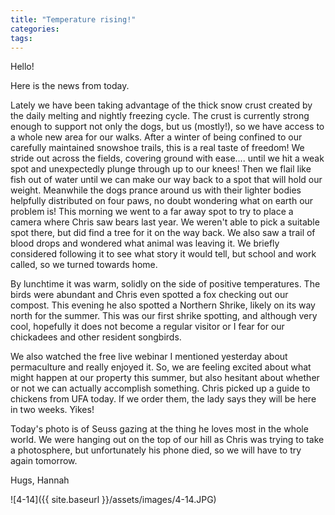 ```yaml
---
title: "Temperature rising!"
categories:
tags:
---
```


Hello!

Here is the news from today.

Lately we have been taking advantage of the thick snow crust created by the daily melting and nightly freezing cycle. The crust is currently strong enough to support not only the dogs, but us (mostly!), so we have access to a whole new area for our walks. After a winter of being confined to our carefully maintained snowshoe trails, this is a real taste of freedom! We stride out across the fields, covering ground with ease.... until we hit a weak spot and unexpectedly plunge through up to our knees! Then we flail like fish out of water until we can make our way back to a spot that will hold our weight. Meanwhile the dogs prance around us with their lighter bodies helpfully distributed on four paws, no doubt wondering what on earth our problem is! This morning we went to a far away spot to try to place a camera where Chris saw bears last year. We weren't able to pick a suitable spot there, but did find a tree for it on the way back. We also saw a trail of blood drops and wondered what animal was leaving it. We briefly considered following it to see what story it would tell, but school and work called, so we turned towards home.

By lunchtime it was warm, solidly on the side of positive temperatures. The birds were abundant and Chris even spotted a fox checking out our compost. This evening he also spotted a Northern Shrike, likely on its way north for the summer. This was our first shrike spotting, and although very cool, hopefully it does not become a regular visitor or I fear for our chickadees and other resident songbirds.

We also watched the free live webinar I mentioned yesterday about permaculture and really enjoyed it. So, we are feeling excited about what might happen at our property this summer, but also hesitant about whether or not we can actually accomplish something. Chris picked up a guide to chickens from UFA today. If we order them, the lady says they will be here in two weeks. Yikes!

Today's photo is of Seuss gazing at the thing he loves most in the whole world. We were hanging out on the top of our hill as Chris was trying to take a photosphere, but unfortunately his phone died, so we will have to try again tomorrow.

Hugs,
Hannah

![4-14]({{ site.baseurl }}/assets/images/4-14.JPG)